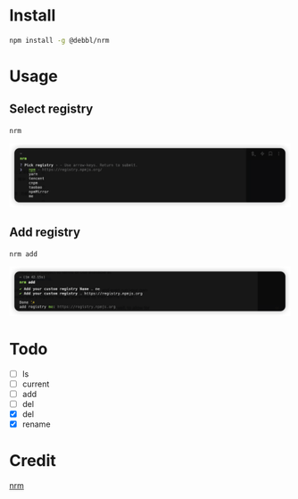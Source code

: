 # Install

```bash
npm install -g @debbl/nrm
```

# Usage

## Select registry

```bash
nrm
```

![nrm](./images/nrm.png)

## Add registry

```bash
nrm add
```

![add](./images/add.png)

# Todo
- [ ] ls 
- [ ] current
- [ ] add
- [ ] del
- [x] del <registry>
- [x] rename

# Credit

[nrm](https://github.com/Pana/nrm)
